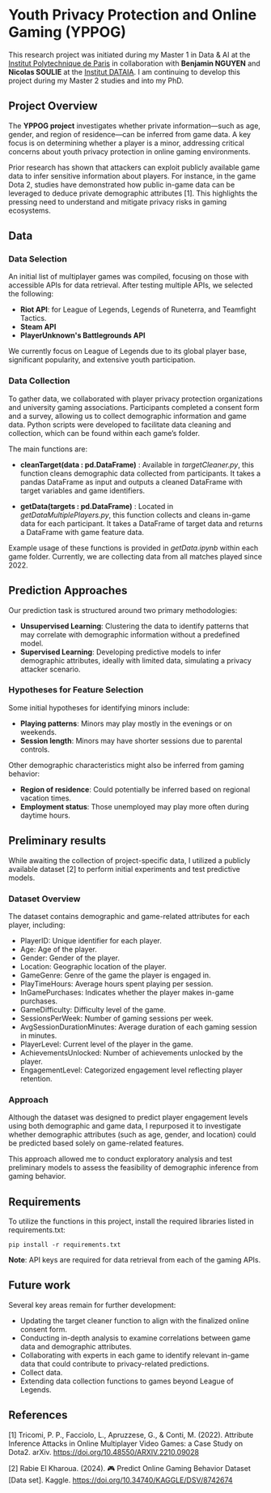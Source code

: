 # Youth Privacy Protection and Online Gaming (YPPOG)

This research project was initiated during my Master 1 in Data & AI at the [Institut Polytechnique de Paris](https://www.ip-paris.fr/education/masters/mention-informatique/master-year-1-data-and-artificial-intelligence) in collaboration with **Benjamin NGUYEN** and **Nicolas SOULIE** at the [Institut DATAIA](https://www.dataia.eu/index.php/node/950). I am continuing to develop this project during my Master 2 studies and into my PhD.


## Project Overview

The **YPPOG project** investigates whether private information—such as age, gender, and region of residence—can be inferred from game data. A key focus is on determining whether a player is a minor, addressing critical concerns about youth privacy protection in online gaming environments.

Prior research has shown that attackers can exploit publicly available game data to infer sensitive information about players. For instance, in the game Dota 2, studies have demonstrated how public in-game data can be leveraged to deduce private demographic attributes [1]. This highlights the pressing need to understand and mitigate privacy risks in gaming ecosystems.

## Data

### Data Selection

An initial list of multiplayer games was compiled, focusing on those with accessible APIs for data retrieval. After testing multiple APIs, we selected the following:

- **Riot API**: for League of Legends, Legends of Runeterra, and Teamfight Tactics.
- **Steam API**
- **PlayerUnknown's Battlegrounds API**

We currently focus on League of Legends due to its global player base, significant popularity, and extensive youth participation.

### Data Collection

To gather data, we collaborated with player privacy protection organizations and university gaming associations. Participants completed a consent form and a survey, allowing us to collect demographic information and game data. Python scripts were developed to facilitate data cleaning and collection, which can be found within each game’s folder.

The main functions are:

* **cleanTarget(data : pd.DataFrame)** :  Available in *targetCleaner.py*, this function cleans demographic data collected from participants. It takes a pandas DataFrame as input and outputs a cleaned DataFrame with target variables and game identifiers.

* **getData(targets : pd.DataFrame)** : Located in *getDataMultiplePlayers.py*, this function collects and cleans in-game data for each participant. It takes a DataFrame of target data and returns a DataFrame with game feature data.

Example usage of these functions is provided in *getData.ipynb* within each game folder. Currently, we are collecting data from all matches played since 2022.


## Prediction Approaches

Our prediction task is structured around two primary methodologies:

- **Unsupervised Learning**: Clustering the data to identify patterns that may correlate with demographic information without a predefined model.
- **Supervised Learning**: Developing predictive models to infer demographic attributes, ideally with limited data, simulating a privacy attacker scenario.

### Hypotheses for Feature Selection

Some initial hypotheses for identifying minors include:

- **Playing patterns**: Minors may play mostly in the evenings or on weekends.
- **Session length**: Minors may have shorter sessions due to parental controls.

Other demographic characteristics might also be inferred from gaming behavior:

- **Region of residence**: Could potentially be inferred based on regional vacation times.
- **Employment status**: Those unemployed may play more often during daytime hours.

## Preliminary results

While awaiting the collection of project-specific data, I utilized a publicly available dataset [2] to perform initial experiments and test predictive models.

### Dataset Overview

The dataset contains demographic and game-related attributes for each player, including:

- PlayerID: Unique identifier for each player.
- Age: Age of the player.
- Gender: Gender of the player.
- Location: Geographic location of the player.
- GameGenre: Genre of the game the player is engaged in.
- PlayTimeHours: Average hours spent playing per session.
- InGamePurchases: Indicates whether the player makes in-game purchases.
- GameDifficulty: Difficulty level of the game.
- SessionsPerWeek: Number of gaming sessions per week.
- AvgSessionDurationMinutes: Average duration of each gaming session in minutes.
- PlayerLevel: Current level of the player in the game.
- AchievementsUnlocked: Number of achievements unlocked by the player.
- EngagementLevel: Categorized engagement level reflecting player retention.

### Approach

Although the dataset was designed to predict player engagement levels using both demographic and game data, I repurposed it to investigate whether demographic attributes (such as age, gender, and location) could be predicted based solely on game-related features.

This approach allowed me to conduct exploratory analysis and test preliminary models to assess the feasibility of demographic inference from gaming behavior.

## Requirements

To utilize the functions in this project, install the required libraries listed in requirements.txt:

```
pip install -r requirements.txt
```

**Note**: API keys are required for data retrieval from each of the gaming APIs.


## Future work

Several key areas remain for further development:

- Updating the target cleaner function to align with the finalized online consent form.
- Conducting in-depth analysis to examine correlations between game data and demographic attributes.
- Collaborating with experts in each game to identify relevant in-game data that could contribute to privacy-related predictions.
- Collect data.
- Extending data collection functions to games beyond League of Legends.

## References

[1] Tricomi, P. P., Facciolo, L., Apruzzese, G., & Conti, M. (2022). Attribute Inference Attacks in Online Multiplayer Video Games: a Case Study on Dota2. arXiv. https://doi.org/10.48550/ARXIV.2210.09028

[2] Rabie El Kharoua. (2024). 🎮 Predict Online Gaming Behavior Dataset [Data set]. Kaggle. https://doi.org/10.34740/KAGGLE/DSV/8742674